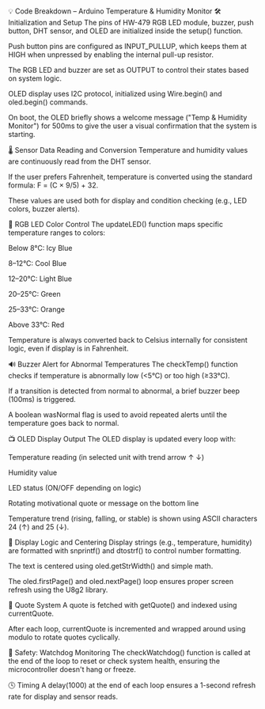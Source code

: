 💡 Code Breakdown – Arduino Temperature & Humidity Monitor
🛠️ Initialization and Setup
The pins of HW-479 RGB LED module, buzzer, push button, DHT sensor, and OLED are initialized inside the setup() function.

Push button pins are configured as INPUT_PULLUP, which keeps them at HIGH when unpressed by enabling the internal pull-up resistor.

The RGB LED and buzzer are set as OUTPUT to control their states based on system logic.

OLED display uses I2C protocol, initialized using Wire.begin() and oled.begin() commands.

On boot, the OLED briefly shows a welcome message ("Temp & Humidity Monitor") for 500ms to give the user a visual confirmation that the system is starting.

🌡️ Sensor Data Reading and Conversion
Temperature and humidity values are continuously read from the DHT sensor.

If the user prefers Fahrenheit, temperature is converted using the standard formula:
F = (C × 9/5) + 32.

These values are used both for display and condition checking (e.g., LED colors, buzzer alerts).

🎨 RGB LED Color Control
The updateLED() function maps specific temperature ranges to colors:

Below 8°C: Icy Blue

8–12°C: Cool Blue

12–20°C: Light Blue

20–25°C: Green

25–33°C: Orange

Above 33°C: Red

Temperature is always converted back to Celsius internally for consistent logic, even if display is in Fahrenheit.

🔊 Buzzer Alert for Abnormal Temperatures
The checkTemp() function checks if temperature is abnormally low (<5°C) or too high (≥33°C).

If a transition is detected from normal to abnormal, a brief buzzer beep (100ms) is triggered.

A boolean wasNormal flag is used to avoid repeated alerts until the temperature goes back to normal.

📺 OLED Display Output
The OLED display is updated every loop with:

Temperature reading (in selected unit with trend arrow ↑ ↓)

Humidity value

LED status (ON/OFF depending on logic)

Rotating motivational quote or message on the bottom line

Temperature trend (rising, falling, or stable) is shown using ASCII characters 24 (↑) and 25 (↓).

🔁 Display Logic and Centering
Display strings (e.g., temperature, humidity) are formatted with snprintf() and dtostrf() to control number formatting.

The text is centered using oled.getStrWidth() and simple math.

The oled.firstPage() and oled.nextPage() loop ensures proper screen refresh using the U8g2 library.

🧠 Quote System
A quote is fetched with getQuote() and indexed using currentQuote.

After each loop, currentQuote is incremented and wrapped around using modulo to rotate quotes cyclically.

🧷 Safety: Watchdog Monitoring
The checkWatchdog() function is called at the end of the loop to reset or check system health, ensuring the microcontroller doesn't hang or freeze.

🕓 Timing
A delay(1000) at the end of each loop ensures a 1-second refresh rate for display and sensor reads.